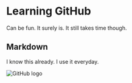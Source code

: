 # Learning GitHub

Can be fun. It surely is. It still takes time though.

## Markdown

I know this already. I use it everyday. 

![GitHub logo](https://github.githubassets.com/images/modules/logos_page/GitHub-Mark.png)
